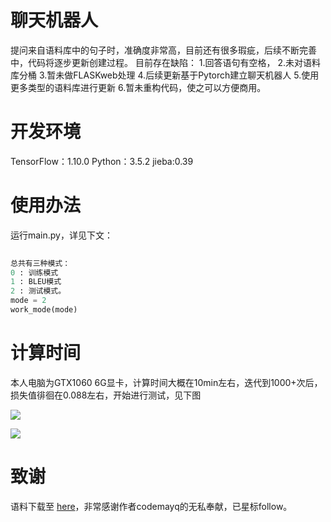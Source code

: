 # 聊天机器人
提问来自语料库中的句子时，准确度非常高，目前还有很多瑕疵，后续不断完善中，代码将逐步更新创建过程。
目前存在缺陷：
1.回答语句有空格，
2.未对语料库分桶
3.暂未做FLASKweb处理
4.后续更新基于Pytorch建立聊天机器人
5.使用更多类型的语料库进行更新
6.暂未重构代码，使之可以方便商用。
# 开发环境

TensorFlow：1.10.0
Python：3.5.2
jieba:0.39

# 使用办法

运行main.py，详见下文：

```python  
  
总共有三种模式：
0 : 训练模式
1 : BLEU模式
2 : 测试模式。
mode = 2
work_mode(mode)
```

# 计算时间

 本人电脑为GTX1060 6G显卡，计算时间大概在10min左右，迭代到1000+次后，损失值徘徊在0.088左右，开始进行测试，见下图

![](D:\自然语言处理实战\聊天机器人\Chatbot-intruduction\result\聊天1.png)

![](D:\自然语言处理实战\聊天机器人\Chatbot-intruduction\result\聊天2.png)

# 致谢

语料下载至  [here](https://github.com/codemayq/chinese_chatbot_corpus)，非常感谢作者codemayq的无私奉献，已星标follow。

